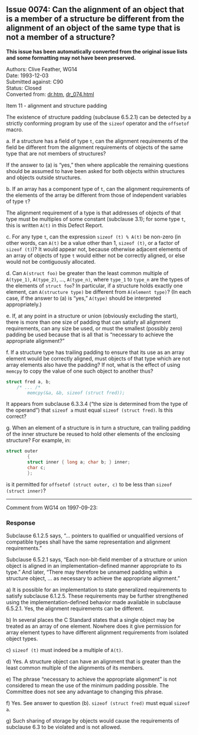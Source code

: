 ## Issue 0074: Can the alignment of an object that is a member of a structure be different from the alignment of an object of the same type that is not a member of a structure?

**This issue has been automatically converted from the original issue lists and some formatting may not have been preserved.**

Authors: Clive Feather, WG14  
Date: 1993-12-03  
Submitted against: C90  
Status: Closed  
Converted from: [dr.htm](https://www.open-std.org/jtc1/sc22/wg14/www/docs/dr.htm), [dr_074.html](https://www.open-std.org/jtc1/sc22/wg14/www/docs/dr_074.html)

Item 11 \- alignment and structure padding

The existence of structure padding (subclause 6.5.2.1) can be detected by a
strictly conforming program by use of the `sizeof` operator and the `offsetof`
macro.

a. If a structure has a field of type `t`, can the alignment requirements of the
field be different from the alignment requirements of objects of the same type
that are not members of structures?

If the answer to (a) is “yes,” then where applicable the remaining questions
should be assumed to have been asked for both objects within structures and
objects outside structures.

b. If an array has a component type of `t`, can the alignment requirements of
the elements of the array be different from those of independent variables of
type `t`?

The alignment requirement of a type is that addresses of objects of that type
must be multiples of some constant (subclause 3.1); for some type `t`, this is
written `A(t)` in this Defect Report.

c. For any type `t`, can the expression `sizeof (t) % A(t)` be non-zero (in
other words, can `A(t)` be a value other than 1, `sizeof (t)`, or a factor of
`sizeof (t)`)? It would appear not, because otherwise adjacent elements of an
array of objects of type `t` would either not be correctly aligned, or else
would not be contiguously allocated.

d. Can `A(struct foo)` be greater than the least common multiple of `A(type_1)`,
`A(type_2)`, ..., `A(type_n)`, where `type_1` to `type_n` are the types of the
elements of `struct foo`? In particular, if a structure holds exactly one
element, can `A(structure type)` be different from `A(element type)`? (In each
case, if the answer to (a) is “yes,” `A(type)` should be interpreted
appropriately.)

e. If, at any point in a structure or union (obviously excluding the start),
there is more than one size of padding that can satisfy all alignment
requirements, can any size be used, or must the smallest (possibly zero) padding
be used because that is all that is “necessary to achieve the appropriate
alignment?”

f. If a structure type has trailing padding to ensure that its use as an array
element would be correctly aligned, must objects of that type which are not
array elements also have the padding? If not, what is the effect of using
`memcpy` to copy the value of one such object to another thus?

```c
struct fred a, b;
 	/* ... /*
        memcpy(&a, &b, sizeof (struct fred));
```

It appears from subclause 6.3.3.4 (“the size is determined from the type of the
operand”) that `sizeof a` must equal `sizeof (struct fred)`. Is this correct?

g. When an element of a structure is in turn a structure, can trailing padding
of the inner structure be reused to hold other elements of the enclosing
structure? For example, in:

```c
struct outer
        {
        struct inner { long a; char b; } inner;
        char c;
        };
```

is it permitted for `offsetof (struct outer, c)` to be less than `sizeof (struct
inner)`?

---

Comment from WG14 on 1997-09-23:

### Response

Subclause 6.1.2.5 says, “... pointers to qualified or unqualified versions of
compatible types shall have the same representation and alignment requirements.”

Subclause 6.5.2.1 says, “Each non-bit-field member of a structure or union
object is aligned in an implementation-defined manner appropriate to its type.”
And later, “There may therefore be unnamed padding within a structure object,
... as necessary to achieve the appropriate alignment.”

a) It is possible for an implementation to state generalized requirements to
satisfy subclause 6.1.2.5. These requirements may be further strengthened using
the implementation-defined behavior made available in subclause 6.5.2.1. Yes,
the alignment requirements can be different.

b) In several places the C Standard states that a single object may be treated
as an array of one element. Nowhere does it give permission for array element
types to have different alignment requirements from isolated object types.

c) `sizeof (t)` must indeed be a multiple of `A(t)`.

d) Yes. A structure object can have an alignment that is greater than the least
common multiple of the alignments of its members.

e) The phrase “necessary to achieve the appropriate alignment” is not considered
to mean the use of the minimum padding possible. The Committee does not see any
advantage to changing this phrase.

f) Yes. See answer to question (b). `sizeof (struct fred)` must equal `sizeof
a`.

g) Such sharing of storage by objects would cause the requirements of subclause
6.3 to be violated and is not allowed.
